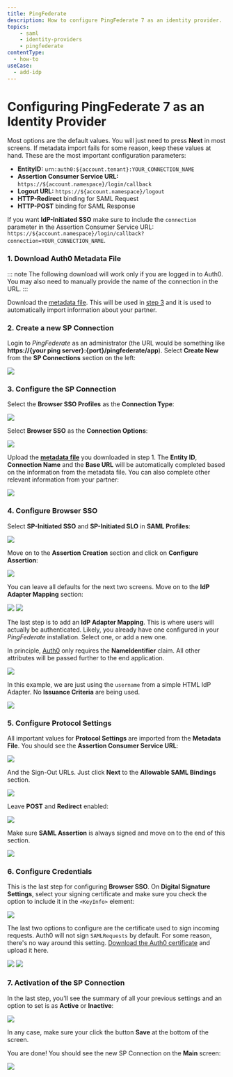 ```yaml
---
title: PingFederate
description: How to configure PingFederate 7 as an identity provider.
topics:
    - saml
    - identity-providers
    - pingfederate
contentType:
  - how-to
useCase:
  - add-idp
---
```

# Configuring PingFederate 7 as an Identity Provider

Most options are the default values. You will just need to press __Next__ in most screens. If metadata import fails for some reason, keep these values at hand. These are the most important configuration parameters:

* __EntityID:__ `urn:auth0:${account.tenant}:YOUR_CONNECTION_NAME`
* __Assertion Consumer Service URL:__ `https://${account.namespace}/login/callback`
* __Logout URL:__ `https://${account.namespace}/logout`
* __HTTP-Redirect__ binding for SAML Request
* __HTTP-POST__ binding for SAML Response

If you want **IdP-Initiated SSO** make sure to include the `connection` parameter in the Assertion Consumer Service URL: `https://${account.namespace}/login/callback?connection=YOUR_CONNECTION_NAME`.

### 1. Download Auth0 Metadata File

::: note
The following download will work only if you are logged in to Auth0. You may also need to manually provide the name of the connection in the URL.
:::

Download the [metadata file](https://${account.namespace}/samlp/metadata?connection=YOUR_CONNECTION_NAME). This will be used in [step 3](#3-configure-the-__sp-connection__) and it is used to automatically import information about your partner.

### 2. Create a new __SP Connection__

Login to _PingFederate_ as an administrator (the URL would be something like __https://{your ping server}:{port}/pingfederate/app__). Select __Create New__ from the __SP Connections__ section on the left:

![](/media/articles/saml/identity-providers/ping7/ping-1.png)

### 3. Configure the __SP Connection__

Select the __Browser SSO Profiles__ as the __Connection Type__:

![](/media/articles/saml/identity-providers/ping7/ping-2.png)

Select __Browser SSO__ as the __Connection Options__:

![](/media/articles/saml/identity-providers/ping7/ping-3.png)

Upload the [__metadata file__](https://${account.namespace}/samlp/metadata?connection=YOUR_CONNECTION_NAME) you downloaded in step 1. The __Entity ID__, __Connection Name__ and the __Base URL__ will be automatically completed based on the information from the metadata file. You can also complete other relevant information from your partner:

![](/media/articles/saml/identity-providers/ping7/ping-4.png)

### 4. Configure __Browser SSO__

Select __SP-Initiated SSO__ and __SP-Initiated SLO__ in __SAML Profiles__:

![](/media/articles/saml/identity-providers/ping7/ping-5.png)

Move on to the __Assertion Creation__ section and click on __Configure Assertion__:

![](/media/articles/saml/identity-providers/ping7/ping-6.png)

You can leave all defaults for the next two screens. Move on to the __IdP Adapter Mapping__ section:

![](/media/articles/saml/identity-providers/ping7/ping-7.png)
![](/media/articles/saml/identity-providers/ping7/ping-8.png)

The last step is to add an __IdP Adapter Mapping__. This is where users will actually be authenticated. Likely, you already have one configured in your _PingFederate_ installation. Select one, or add a new one.

In principle, [Auth0](http://auth0.com) only requires the __NameIdentifier__ claim. All other  attributes will be passed further to the end application.

![](/media/articles/saml/identity-providers/ping7/ping-9.png)

In this example, we are just using the `username` from a simple HTML IdP Adapter. No __Issuance Criteria__ are being used.

![](/media/articles/saml/identity-providers/ping7/ping-10.png)

### 5. Configure __Protocol Settings__

All important values for __Protocol Settings__ are imported from the __Metadata File__. You should see the __Assertion Consumer Service URL__:

![](/media/articles/saml/identity-providers/ping7/ping-11.png)

And the Sign-Out URLs. Just click __Next__ to the __Allowable SAML Bindings__ section.

![](/media/articles/saml/identity-providers/ping7/ping-12.png)

Leave __POST__ and __Redirect__ enabled:

![](/media/articles/saml/identity-providers/ping7/ping-13.png)

Make sure __SAML Assertion__ is always signed and move on to the end of this section.

![](/media/articles/saml/identity-providers/ping7/ping-14.png)


### 6. Configure __Credentials__

This is the last step for configuring __Browser SSO__. On __Digital Signature Settings__, select your signing certificate and make sure you check the option to include it in the `<KeyInfo>` element:

![](/media/articles/saml/identity-providers/ping7/ping-15.png)

The last two options to configure are the certificate used to sign incoming requests. Auth0 will not sign `SAMLRequests` by default. For some reason, there's no way around this setting.
<a href="https://${account.tenant}.auth0.com/pem" rel="nofollow">Download the Auth0 certificate</a> and upload it here.

![](/media/articles/saml/identity-providers/ping7/ping-16.png)
![](/media/articles/saml/identity-providers/ping7/ping-17.png)

### 7. Activation of the __SP Connection__

In the last step, you'll see the summary of all your previous settings and an option to set is as __Active__ or __Inactive__:

![](/media/articles/saml/identity-providers/ping7/ping-18.png)

In any case, make sure your click the button __Save__ at the bottom of the screen.

You are done! You should see the new SP Connection on the __Main__ screen:

![](/media/articles/saml/identity-providers/ping7/ping-19.png)
